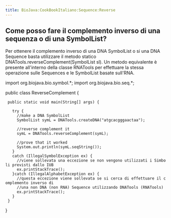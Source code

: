 ```yaml
---
title: BioJava:CookBookItaliano:Sequence:Reverse
---
```


Come posso fare il complemento inverso di una sequenza o di una SymbolList?
---------------------------------------------------------------------------

Per ottenere il complemento inverso di una DNA SymbolList o si una DNA
Sequence basta utilizzare il metodo statico
DNATools.reverseComplement(SymbolList sl). Un metodo equivalente è
presente all'interno della classe RNATools per effettuare la stessa
operazione sulle Sequences e le SymbolList basate sull'RNA.

<java> import org.biojava.bio.symbol.\*; import org.biojava.bio.seq.\*;

public class ReverseComplement {

` public static void main(String[] args) {`  
`  `  
`   try {`  
`     //make a DNA SymbolList`  
`     SymbolList symL = DNATools.createDNA("atgcacgggaactaa");`

`     //reverse complement it`  
`     symL = DNATools.reverseComplement(symL);`  
`    `  
`     //prove that it worked`  
`     System.out.println(symL.seqString());`  
`   }`  
`   catch (IllegalSymbolException ex) {`  
`     //viene sollevata una eccezione se non vengono utilizzati i Simboli previsti dallo IUB`  
`     ex.printStackTrace();`  
`   }catch (IllegalAlphabetException ex) {`  
`     //questa eccezione viene sollevata se si cerca di effettuare il complemento inverso di`  
`     //una non DNA (non RNA) Sequence utilizzando DNATools (RNATools)`  
`     ex.printStackTrace();`  
`   }`  
` }`

} </java>
